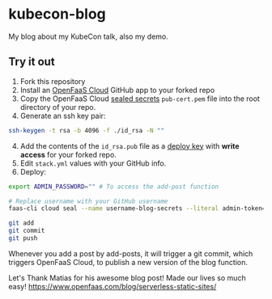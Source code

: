 # kubecon-blog

My blog about my KubeCon talk, also my demo.

## Try it out

1. Fork this repository
2. Install an [OpenFaaS Cloud](https://docs.openfaas.com/openfaas-cloud/intro/) GitHub app to your forked repo
3. Copy the OpenFaaS Cloud [sealed secrets](https://docs.openfaas.com/openfaas-cloud/secrets/) `pub-cert.pem` file into the root directory of your repo.
3. Generate an ssh key pair:
```bash
ssh-keygen -t rsa -b 4096 -f ./id_rsa -N ""
```
4. Add the contents of the `id_rsa.pub` file as a [deploy key](https://developer.github.com/v3/guides/managing-deploy-keys/#setup-2) with **write access** for your forked repo.
5. Edit `stack.yml` values with your GitHub info.
6. Deploy:

```bash
export ADMIN_PASSWORD="" # To access the add-post function

# Replace username with your GitHub username
faas-cli cloud seal --name username-blog-secrets --literal admin-token=$ADMIN_PASSWORD --from-file=id_rsa

git add
git commit
git push
```

Whenever you add a post by add-posts, it will trigger a git commit, which triggers OpenFaaS Cloud, to publish a new version of the blog function.

Let's Thank Matias for his awesome blog post! Made our lives so much easy!
https://www.openfaas.com/blog/serverless-static-sites/
